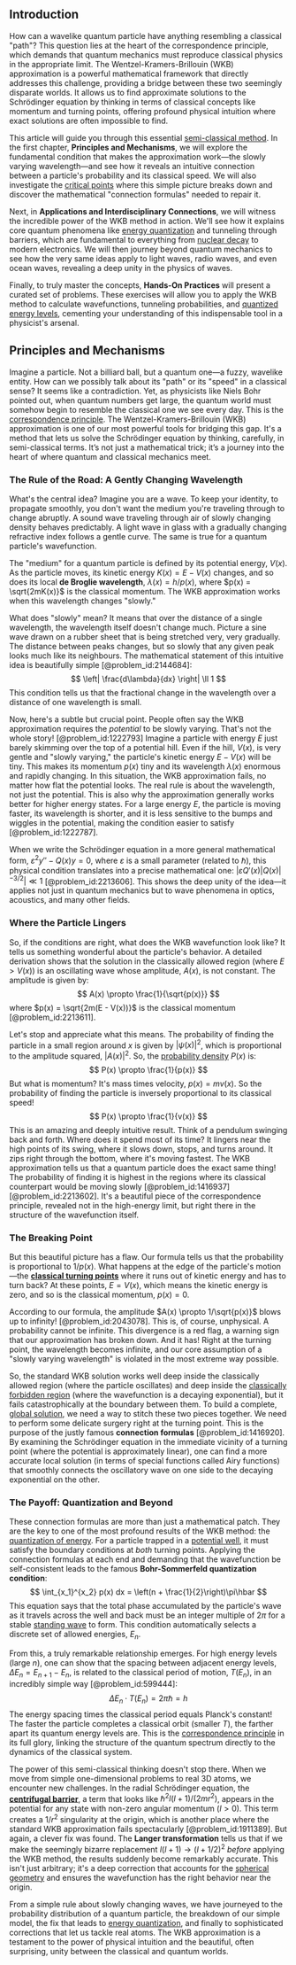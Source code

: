 ## Introduction
How can a wavelike quantum particle have anything resembling a classical "path"? This question lies at the heart of the correspondence principle, which demands that quantum mechanics must reproduce classical physics in the appropriate limit. The Wentzel-Kramers-Brillouin (WKB) approximation is a powerful mathematical framework that directly addresses this challenge, providing a bridge between these two seemingly disparate worlds. It allows us to find approximate solutions to the Schrödinger equation by thinking in terms of classical concepts like momentum and turning points, offering profound physical intuition where exact solutions are often impossible to find.

This article will guide you through this essential [semi-classical method](@article_id:196384).
In the first chapter, **Principles and Mechanisms**, we will explore the fundamental condition that makes the approximation work—the slowly varying wavelength—and see how it reveals an intuitive connection between a particle's probability and its classical speed. We will also investigate the [critical points](@article_id:144159) where this simple picture breaks down and discover the mathematical "connection formulas" needed to repair it.

Next, in **Applications and Interdisciplinary Connections**, we will witness the incredible power of the WKB method in action. We'll see how it explains core quantum phenomena like [energy quantization](@article_id:144841) and tunneling through barriers, which are fundamental to everything from [nuclear decay](@article_id:140246) to modern electronics. We will then journey beyond quantum mechanics to see how the very same ideas apply to light waves, radio waves, and even ocean waves, revealing a deep unity in the physics of waves.

Finally, to truly master the concepts, **Hands-On Practices** will present a curated set of problems. These exercises will allow you to apply the WKB method to calculate wavefunctions, tunneling probabilities, and [quantized energy levels](@article_id:140417), cementing your understanding of this indispensable tool in a physicist's arsenal.

## Principles and Mechanisms

Imagine a particle. Not a billiard ball, but a quantum one—a fuzzy, wavelike entity. How can we possibly talk about its "path" or its "speed" in a classical sense? It seems like a contradiction. Yet, as physicists like Niels Bohr pointed out, when quantum numbers get large, the quantum world must somehow begin to resemble the classical one we see every day. This is the [correspondence principle](@article_id:147536). The Wentzel-Kramers-Brillouin (WKB) approximation is one of our most powerful tools for bridging this gap. It's a method that lets us solve the Schrödinger equation by thinking, carefully, in semi-classical terms. It’s not just a mathematical trick; it’s a journey into the heart of where quantum and classical mechanics meet.

### The Rule of the Road: A Gently Changing Wavelength

What's the central idea? Imagine you are a wave. To keep your identity, to propagate smoothly, you don't want the medium you're traveling through to change abruptly. A sound wave traveling through air of slowly changing density behaves predictably. A light wave in glass with a gradually changing refractive index follows a gentle curve. The same is true for a quantum particle's wavefunction.

The "medium" for a quantum particle is defined by its potential energy, $V(x)$. As the particle moves, its kinetic energy $K(x) = E - V(x)$ changes, and so does its local **de Broglie wavelength**, $\lambda(x) = h/p(x)$, where $p(x) = \sqrt{2mK(x)}$ is the classical momentum. The WKB approximation works when this wavelength changes "slowly."

What does "slowly" mean? It means that over the distance of a single wavelength, the wavelength itself doesn't change much. Picture a sine wave drawn on a rubber sheet that is being stretched very, very gradually. The distance between peaks changes, but so slowly that any given peak looks much like its neighbours. The mathematical statement of this intuitive idea is beautifully simple [@problem_id:2144684]:
$$
\left| \frac{d\lambda}{dx} \right| \ll 1
$$
This condition tells us that the fractional change in the wavelength over a distance of one wavelength is small.

Now, here's a subtle but crucial point. People often say the WKB approximation requires the *potential* to be slowly varying. That's not the whole story! [@problem_id:1222793] Imagine a particle with energy $E$ just barely skimming over the top of a potential hill. Even if the hill, $V(x)$, is very gentle and "slowly varying," the particle's kinetic energy $E - V(x)$ will be tiny. This makes its momentum $p(x)$ tiny and its wavelength $\lambda(x)$ enormous and rapidly changing. In this situation, the WKB approximation fails, no matter how flat the potential looks. The real rule is about the wavelength, not just the potential. This is also why the approximation generally works better for higher energy states. For a large energy $E$, the particle is moving faster, its wavelength is shorter, and it is less sensitive to the bumps and wiggles in the potential, making the condition easier to satisfy [@problem_id:1222787].

When we write the Schrödinger equation in a more general mathematical form, $\varepsilon^2 y'' - Q(x)y = 0$, where $\varepsilon$ is a small parameter (related to $\hbar$), this physical condition translates into a precise mathematical one: $|\varepsilon Q'(x) |Q(x)|^{-3/2}| \ll 1$ [@problem_id:2213606]. This shows the deep unity of the idea—it applies not just in quantum mechanics but to wave phenomena in optics, acoustics, and many other fields.

### Where the Particle Lingers

So, if the conditions are right, what does the WKB wavefunction look like? It tells us something wonderful about the particle's behavior. A detailed derivation shows that the solution in the classically allowed region (where $E > V(x)$) is an oscillating wave whose amplitude, $A(x)$, is not constant. The amplitude is given by:
$$
A(x) \propto \frac{1}{\sqrt{p(x)}}
$$
where $p(x) = \sqrt{2m(E - V(x))}$ is the classical momentum [@problem_id:2213611].

Let's stop and appreciate what this means. The probability of finding the particle in a small region around $x$ is given by $|\psi(x)|^2$, which is proportional to the amplitude squared, $|A(x)|^2$. So, the [probability density](@article_id:143372) $P(x)$ is:
$$
P(x) \propto \frac{1}{p(x)}
$$
But what is momentum? It's mass times velocity, $p(x) = mv(x)$. So the probability of finding the particle is inversely proportional to its classical speed!
$$
P(x) \propto \frac{1}{v(x)}
$$
This is an amazing and deeply intuitive result. Think of a pendulum swinging back and forth. Where does it spend most of its time? It lingers near the high points of its swing, where it slows down, stops, and turns around. It zips right through the bottom, where it's moving fastest. The WKB approximation tells us that a quantum particle does the exact same thing! The probability of finding it is highest in the regions where its classical counterpart would be moving slowly [@problem_id:1416937] [@problem_id:2213602]. It's a beautiful piece of the correspondence principle, revealed not in the high-energy limit, but right there in the structure of the wavefunction itself.

### The Breaking Point

But this beautiful picture has a flaw. Our formula tells us that the probability is proportional to $1/p(x)$. What happens at the edge of the particle's motion—the **[classical turning points](@article_id:155063)** where it runs out of kinetic energy and has to turn back? At these points, $E = V(x)$, which means the kinetic energy is zero, and so is the classical momentum, $p(x) = 0$.

According to our formula, the amplitude $A(x) \propto 1/\sqrt{p(x)}$ blows up to infinity! [@problem_id:2043078]. This is, of course, unphysical. A probability cannot be infinite. This divergence is a red flag, a warning sign that our approximation has broken down. And it has! Right at the turning point, the wavelength becomes infinite, and our core assumption of a "slowly varying wavelength" is violated in the most extreme way possible.

So, the standard WKB solution works well deep inside the classically allowed region (where the particle oscillates) and deep inside the [classically forbidden region](@article_id:148569) (where the wavefunction is a decaying exponential), but it fails catastrophically at the boundary between them. To build a complete, [global solution](@article_id:180498), we need a way to stitch these two pieces together. We need to perform some delicate surgery right at the turning point. This is the purpose of the justly famous **connection formulas** [@problem_id:1416920]. By examining the Schrödinger equation in the immediate vicinity of a turning point (where the potential is approximately linear), one can find a more accurate local solution (in terms of special functions called Airy functions) that smoothly connects the oscillatory wave on one side to the decaying exponential on the other.

### The Payoff: Quantization and Beyond

These connection formulas are more than just a mathematical patch. They are the key to one of the most profound results of the WKB method: the [quantization of energy](@article_id:137331). For a particle trapped in a [potential well](@article_id:151646), it must satisfy the boundary conditions at *both* turning points. Applying the connection formulas at each end and demanding that the wavefunction be self-consistent leads to the famous **Bohr-Sommerfeld quantization condition**:
$$
\int_{x_1}^{x_2} p(x) dx = \left(n + \frac{1}{2}\right)\pi\hbar
$$
This equation says that the total phase accumulated by the particle's wave as it travels across the well and back must be an integer multiple of $2\pi$ for a stable [standing wave](@article_id:260715) to form. This condition automatically selects a discrete set of allowed energies, $E_n$.

From this, a truly remarkable relationship emerges. For high energy levels (large $n$), one can show that the spacing between adjacent energy levels, $\Delta E_n = E_{n+1} - E_n$, is related to the classical period of motion, $T(E_n)$, in an incredibly simple way [@problem_id:599444]:
$$
\Delta E_n \cdot T(E_n) = 2\pi\hbar = h
$$
The energy spacing times the classical period equals Planck's constant! The faster the particle completes a classical orbit (smaller $T$), the farther apart its quantum energy levels are. This is the [correspondence principle](@article_id:147536) in its full glory, linking the structure of the quantum spectrum directly to the dynamics of the classical system.

The power of this semi-classical thinking doesn't stop there. When we move from simple one-dimensional problems to real 3D atoms, we encounter new challenges. In the radial Schrödinger equation, the **[centrifugal barrier](@article_id:146659)**, a term that looks like $\hbar^2 l(l+1)/(2mr^2)$, appears in the potential for any state with non-zero angular momentum ($l > 0$). This term creates a $1/r^2$ singularity at the origin, which is another place where the standard WKB approximation fails spectacularly [@problem_id:1911389]. But again, a clever fix was found. The **Langer transformation** tells us that if we make the seemingly bizarre replacement $l(l+1) \to (l+1/2)^2$ *before* applying the WKB method, the results suddenly become remarkably accurate. This isn't just arbitrary; it's a deep correction that accounts for the [spherical geometry](@article_id:267723) and ensures the wavefunction has the right behavior near the origin.

From a simple rule about slowly changing waves, we have journeyed to the probability distribution of a quantum particle, the breakdown of our simple model, the fix that leads to [energy quantization](@article_id:144841), and finally to sophisticated corrections that let us tackle real atoms. The WKB approximation is a testament to the power of physical intuition and the beautiful, often surprising, unity between the classical and quantum worlds.